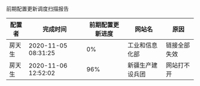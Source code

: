 前期配置更新调度扫描报告

|	配置者	|	完成时间	|	前期配置更新进度	|	网站名	|	原因	|
|----|----|----|----|----|
|	房天生	|	2020-11-05 08:31:25	|	  0%	|	工业和信息化部	|	链接全部失效	|
|	房天生	|	2020-11-06 12:52:02	|	 96%	|	新疆生产建设兵团	| 网站打不开 |

